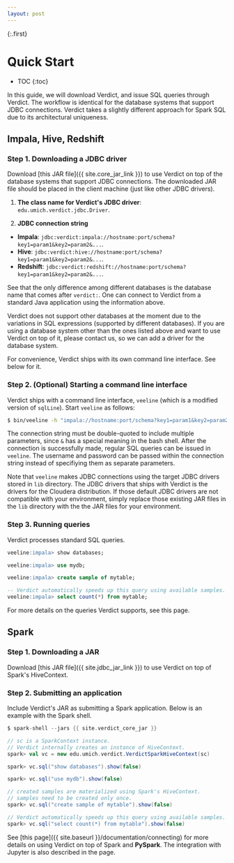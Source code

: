 ```yaml
---
layout: post
---
```


{:.first}
# Quick Start

* TOC
{:toc}

In this guide, we will download Verdict, and issue SQL queries through Verdict. The workflow is identical for the database systems that support JDBC connections. Verdict takes a slightly different approach for Spark SQL due to its architectural uniqueness.

## Impala, Hive, Redshift

### Step 1. Downloading a JDBC driver

Download [this JAR file]({{ site.core_jar_link }}) to use Verdict on top of the database systems that support JDBC connections. The downloaded JAR file should be placed in the client machine (just like other JDBC drivers).

1. **The class name for Verdict's JDBC driver**: `edu.umich.verdict.jdbc.Driver`.

1. **JDBC connection string**
  * **Impala**: `jdbc:verdict:impala://hostname:port/schema?key1=param1&key2=param2&...`.
  * **Hive**: `jdbc:verdict:hive://hostname:port/schema?key1=param1&key2=param2&...`.
  * **Redshift**: `jdbc:verdict:redshift://hostname:port/schema?key1=param1&key2=param2&...`.

See that the only difference among different databases is the database name that comes after `verdict:`. One can connect to Verdict from a standard Java application using the information above.

Verdict does not support other databases at the moment due to the variations in SQL expressions (supported by different databases). If you are using a database system other than the ones listed above and want to use Verdict on top of it, please contact us, so we can add a driver for the database system.

For convenience, Verdict ships with its own command line interface. See below for it.


### Step 2. (Optional) Starting a command line interface

Verdict ships with a command line interface, `veeline` (which is a modified version of `sqlLine`). Start `veeline` as follows:

```bash
$ bin/veeline -h "impala://hostname:port/schema?key1=param1&key2=param2&..." -u username -p password
```

The connection string must be double-quoted to include multiple parameters, since `&` has a special meaning in the bash shell. After the connection is successfully made, regular SQL queries can be issued in `veeline`. The username and password can be passed within the connection string instead of specifiying them as separate parameters.

Note that `veeline` makes JDBC connections using the target JDBC drivers stored in `lib` directory. The JDBC drivers that ships with Verdict is the drivers for the Cloudera distribution. If those default JDBC drivers are not compatible with your environment, simply replace those existing JAR files in the `lib` directory with the the JAR files for your environment.


### Step 3. Running queries

Verdict processes standard SQL queries.

```sql
veeline:impala> show databases;

veeline:impala> use mydb;

veeline:impala> create sample of mytable;

-- Verdict automatically speeds up this query using available samples.
veeline:impala> select count(*) from mytable;
```

For more details on the queries Verdict supports, see this page.


## Spark

### Step 1. Downloading a JAR

Download [this JAR file]({{ site.jdbc_jar_link }}) to use Verdict on top of Spark's HiveContext.

### Step 2. Submitting an application

Include Verdict's JAR as submitting a Spark application. Below is an example with the Spark shell.

```scala
$ spark-shell --jars {{ site.verdict_core_jar }}

// sc is a SparkContext instance.
// Verdict internally creates an instance of HiveContext.
spark> val vc = new edu.umich.verdict.VerdictSparkHiveContext(sc)

spark> vc.sql("show databases").show(false)

spark> vc.sql("use mydb").show(false)

// created samples are materialized using Spark's HiveContext.
// samples need to be created only once.
spark> vc.sql("create sample of mytable").show(false)

// Verdict automatically speeds up this query using available samples.
spark> vc.sql("select count(*) from mytable").show(false)
```

See [this page]({{ site.baseurl }}/documentation/connecting) for more details on using Verdict on top of Spark and **PySpark**. The integration with Jupyter is also described in the page.
